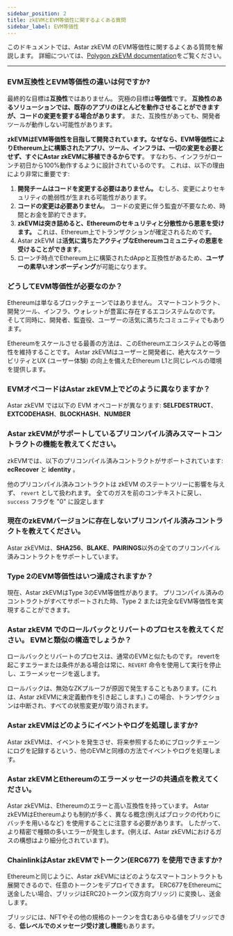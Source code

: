 ```yaml
---
sidebar_position: 2
title: zkEVMとEVM等価性に関するよくある質問
sidebar_label: EVM等価性
---
```


このドキュメントでは、Astar zkEVM のEVM等価性に関するよくある質問を解説します。 詳細については、[Polygon zkEVM documentation](https://wiki.polygon.technology/docs/category/zkevm-protocol/)をご覧ください。

***

### EVM互換性とEVM等価性の違いは何ですか?

最終的な目標は**互換性**ではありません。 究極の目標は**等価性**です。 **互換性のあるソリューションでは、既存のアプリのほとんどを動作させることができますが、コードの変更を要する場合があります**。 また、互換性があっても、開発者ツールが動作しない可能性があります。

**zkEVMはEVM等価性を目指して開発されています。なぜなら、EVM等価性によりEthereum上に構築されたアプリ、ツール、インフラは、一切の変更を必要とせず、すぐにAstar zkEVMに移植できるからです**。 すなわち、インフラがローンチ初日から100%動作するように設計されているのです。 これは、以下の理由により非常に重要です:

1. **開発チームはコードを変更する必要はありません。** むしろ、変更によりセキュリティの脆弱性が生まれる可能性があります。
2. **コードの変更は必要ありません**。 コードの変更に伴う監査が不要なため、時間とお金を節約できます。
3. **zkEVMは突き詰めると、Ethereumのセキュリティと分散性から恩恵を受けます。** これは、Ethereum上でトランザクションが確定されるためです。
4. Astar zkEVM は**活気に満ちたアクティブなEthereumコミュニティの恩恵を受けることができます**。
5. ローンチ時点でEthereum上に構築されたdAppと互換性があるため、**ユーザーの素早いオンボーディング**が可能になります。

### どうしてEVM等価性が必要なのか？

Ethereumは単なるブロックチェーンではありません。 スマートコントラクト、開発ツール、インフラ、ウォレットが豊富に存在するエコシステムなのです。 そして同時に、開発者、監査役、ユーザーの活気に満ちたコミュニティでもあります。

Ethereumをスケールさせる最善の方法は、このEthereumエコシステムとの等価性を維持することです。 Astar zkEVMはユーザーと開発者に、絶大なスケーラビリティとUX (ユーザー体験) の向上を備えたEthereum L1と同じレベルの環境を提供します。

### EVMオペコードはAstar zkEVM上でどのように異なりますか？

Astar zkEVM では以下の EVM オペコードが異なります: **SELFDESTRUCT**、**EXTCODEHASH**、**BLOCKHASH**、**NUMBER**

### Astar zkEVMがサポートしているプリコンパイル済みスマートコントラクトの機能を教えてください。

zkEVMでは、以下のプリコンパイル済みコントラクトがサポートされています: **ecRecover** と **identity** 。

他のプリコンパイル済みコントラクトは zkEVM のステートツリーに影響を与えず、 `revert` として扱われます。 全てのガスを前のコンテキストに戻し、 `success` フラグを "0" に設定します

### 現在のzkEVMバージョンに存在しないプリコンパイル済みコントラクトを教えてください。

Astar zkEVMは、**SHA256**、**BLAKE**、**PAIRINGS**以外の全てのプリコンパイル済みコントラクトをサポートしています。

### Type 2のEVM等価性はいつ達成されますか？

現在、Astar zkEVMはType 3のEVM等価性があります。 プリコンパイル済みのコントラクトがすべてサポートされた時、Type 2 または完全なEVM等価性を実現することができます。

### Astar zkEVM でのロールバックとリバートのプロセスを教えてください。 EVMと類似の構造でしょうか？

ロールバックとリバートのプロセスは、通常のEVMと似たものです。 revertを起こすエラーまたは条件がある場合は常に、`REVERT` 命令を使用して実行を停止し、エラーメッセージを返します。

ロールバックは、無効なZKプルーフが原因で発生することもあります。(これは、Astar zkEVMに未定義動作を引き起こします。) この場合、トランザクションは中断され、すべての状態変更が取り消されます。

### Astar zkEVMはどのようにイベントやログを処理しますか?

Astar zkEVMは、イベントを発生させ、将来参照するためにブロックチェーンにログを記録するという、他のEVMと同様の方法でイベントやログを処理します。

### Astar zkEVMとEthereumのエラーメッセージの共通点を教えてください。

Astar zkEVMは、Ethereumのエラーと高い互換性を持っています。 Astar zkEVMはEthereumよりも制約が多く、異なる概念(例えばブロックの代わりにバッチを用いるなど) を使用することに注意する必要があります。 したがって、より精密で種類の多いエラーが発生します。(例えば、Astar zkEVMにおけるガスの構想はより細分化されています)。

### ChainlinkはAstar zkEVMでトークン(ERC677) を使用できますか?

Ethereumと同じように、Astar zkEVMにはどのようなスマートコントラクトも展開できるので、任意のトークンをデプロイできます。 ERC677をEthereumに送金したい場合、ブリッジはERC20トークン(双方向ブリッジ) に変換し、送金します。

ブリッジには、NFTやその他の規格のトークンを含むあらゆる値をブリッジできる、**低レベルでのメッセージ受け渡し機能**もあります。

